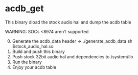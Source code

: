 acdb_get
========

This binary dload the stock audio hal and dump the acdb table

WARNING: SOCs <8974 aren't supported

0. Generate the acdb_data header
   -> ./generate_acdb_data.sh $stock_audio_hal.so
0. Build and push this binary
0. Push stock 32bit audio hal and dependencies to /system/lib
0. Run the binary
0. Enjoy your acdb table
